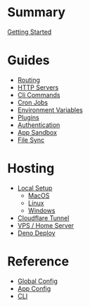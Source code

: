# Summary

[Getting Started](./getting-started.md)

# Guides

- [Routing](./guides/routing.md)
- [HTTP Servers](./guides/server.md)
- [Cli Commands](./guides/commands.md)
- [Cron Jobs](./guides/cron.md)
- [Environment Variables](./guides/env.md)
- [Plugins](./guides/plugins.md)
- [Authentication](./guides/auth.md)
- [App Sandbox](./guides/sandbox.md)
- [File Sync](./guides/file-sync.md)

# Hosting

- [Local Setup](./hosting/local/index.md)
  - [MacOS](./hosting/local/macos.md)
  - [Linux](./hosting/local/linux.md)
  - [Windows]()
- [Cloudflare Tunnel](./hosting/cloudflare/cloudflare.md)
- [VPS / Home Server](./hosting/vps.md)
- [Deno Deploy](./hosting/deno-deploy.md)

# Reference

- [Global Config](./reference/global_config.md)
- [App Config](./reference/app_config.md)
- [CLI](./reference/cli.md)

<!-- markdownlint-disable-file -->
